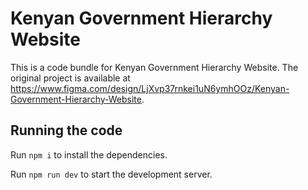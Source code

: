
  # Kenyan Government Hierarchy Website

  This is a code bundle for Kenyan Government Hierarchy Website. The original project is available at https://www.figma.com/design/LjXvp37rnkei1uN6ymhOOz/Kenyan-Government-Hierarchy-Website.

  ## Running the code

  Run `npm i` to install the dependencies.

  Run `npm run dev` to start the development server.
  